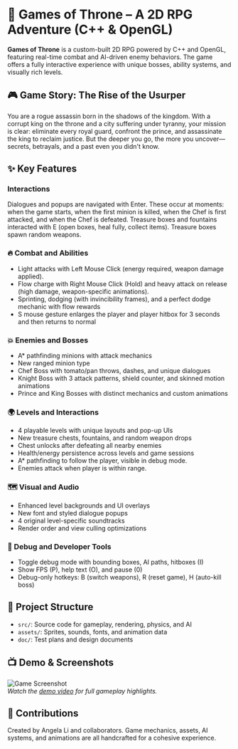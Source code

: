 # 🏰 Games of Throne – A 2D RPG Adventure (C++ & OpenGL)

**Games of Throne** is a custom-built 2D RPG powered by C++ and OpenGL, featuring real-time combat and AI-driven enemy behaviors. The game offers a fully interactive experience with unique bosses, ability systems, and visually rich levels.

## 🎮 Game Story: The Rise of the Usurper
 
You are a rogue assassin born in the shadows of the kingdom. With a corrupt king on the throne and a city suffering under tyranny, your mission is clear: eliminate every royal guard, confront the prince, and assassinate the king to reclaim justice. But the deeper you go, the more you uncover—secrets, betrayals, and a past even you didn't know.

## ✨ Key Features

### Interactions

Dialogues and popups are navigated with Enter. These occur at moments: when the game starts, when the first minion is killed, when the Chef is first attacked, and when the Chef is defeated.
Treasure boxes and fountains interacted with E (open boxes, heal fully, collect items).
Treasure boxes spawn random weapons.

### 🔥 Combat and Abilities
- Light attacks with Left Mouse Click (energy required, weapon damage applied).
- Flow charge with Right Mouse Click (Hold) and heavy attack on release (high damage, weapon-specific animations).
- Sprinting, dodging (with invincibility frames), and a perfect dodge mechanic with flow rewards
- S mouse gesture enlarges the player and player hitbox for 3 seconds and then returns to normal

### 💥 Enemies and Bosses
- A* pathfinding minions with attack mechanics
- New ranged minion type
- Chef Boss with tomato/pan throws, dashes, and unique dialogues
- Knight Boss with 3 attack patterns, shield counter, and skinned motion animations
- Prince and King Bosses with distinct mechanics and custom animations

### 🌍 Levels and Interactions
- 4 playable levels with unique layouts and pop-up UIs
- New treasure chests, fountains, and random weapon drops
- Chest unlocks after defeating all nearby enemies
- Health/energy persistence across levels and game sessions
- A\* pathfinding to follow the player, visible in debug mode.
- Enemies attack when player is within range.

### 🗺️ Visual and Audio
- Enhanced level backgrounds and UI overlays
- New font and styled dialogue popups
- 4 original level-specific soundtracks
- Render order and view culling optimizations

### 🧪 Debug and Developer Tools
- Toggle debug mode with bounding boxes, AI paths, hitboxes (I)
- Show FPS (P), help text (O), and pause (0)
- Debug-only hotkeys: B (switch weapons), R (reset game), H (auto-kill boss)


## 📁 Project Structure

- `src/`: Source code for gameplay, rendering, physics, and AI
- `assets/`: Sprites, sounds, fonts, and animation data
- `doc/`: Test plans and design documents


## 📺 Demo & Screenshots

![Game Screenshot](path-to-screenshot.png)  
_Watch the [demo video](https://youtu.be/4JgAWVdJBeU?si=wZQf9B-B436YYSB3) for full gameplay highlights._


## 🤝 Contributions

Created by Angela Li and collaborators.
Game mechanics, assets, AI systems, and animations are all handcrafted for a cohesive experience.
